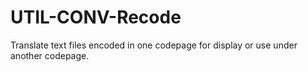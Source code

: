 # UTIL-CONV-Recode
Translate text files encoded in one codepage for display or use under another codepage.
